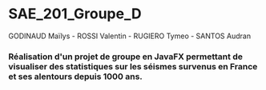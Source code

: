 # SAE_201_Groupe_D
GODINAUD Maïlys - ROSSI Valentin - RUGIERO Tymeo - SANTOS Audran

### Réalisation d'un projet de groupe en JavaFX permettant de visualiser des statistiques sur les séismes survenus en France et ses alentours depuis 1000 ans.
